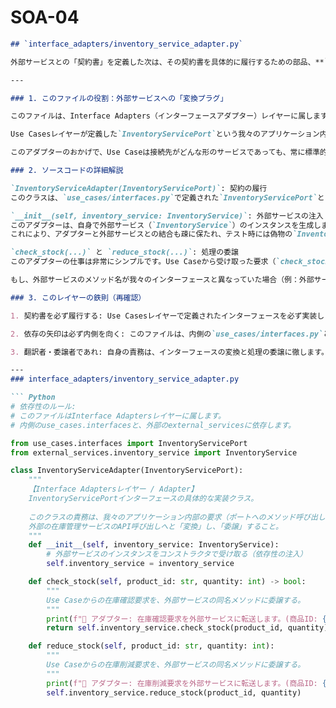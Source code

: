 # SOA-04

```markdown
## `interface_adapters/inventory_service_adapter.py`

外部サービスとの「契約書」を定義した次は、その契約書を具体的に履行するための部品、**`interface_adapters/inventory_service_adapter.py`**に進みます。

---

### 1. このファイルの役割：外部サービスへの「変換プラグ」

このファイルは、Interface Adapters（インターフェースアダプター）レイヤーに属します。その名の通り、まさに「アダプター」としての役割を担います。

Use Casesレイヤーが定義した`InventoryServicePort`という我々のアプリケーション内部の「コンセントの形」と、`external_services`が提供する`InventoryService`という外部の「特殊な形状のプラグ」を、うまく適合させるための変換プラグだと考えてください。

このアダプターのおかげで、Use Caseは接続先がどんな形のサービスであっても、常に標準的なコンセント（ポート）に接続するだけで済むのです。

### 2. ソースコードの詳細解説

`InventoryServiceAdapter(InventoryServicePort)`: 契約の履行
このクラスは、`use_cases/interfaces.py`で定義された`InventoryServicePort`という契約書に「署名」しています。これにより、このクラスが`check_stock`と`reduce_stock`というメソッドを必ず実装することが保証されます。

`__init__(self, inventory_service: InventoryService)`: 外部サービスの注入
このアダプターは、自身で外部サービス（`InventoryService`）のインスタンスを生成しません。代わりに、外部から**完成品である`InventoryService`のインスタンスを注入（DI）**されます。
これにより、アダプターと外部サービスとの結合も疎に保たれ、テスト時には偽物の`InventoryService`に差し替えることも可能になります。

`check_stock(...)` と `reduce_stock(...)`: 処理の委譲
このアダプターの仕事は非常にシンプルです。Use Caseから受け取った要求（`check_stock`の呼び出し）を、内部で保持している**本物の`inventory_service`オブジェクトに、そのまま横流し（委譲：Delegate）**しているだけです。

もし、外部サービスのメソッド名が我々のインターフェースと異なっていた場合（例：外部サービスが`decrease_stock`という名前だった場合）、このアダプターがその名前の違いを吸収し、翻訳する役割を担います。

### 3. このレイヤーの鉄則（再確認）

1. 契約書を必ず履行する: Use Casesレイヤーで定義されたインターフェースを必ず実装します。

2. 依存の矢印は必ず内側を向く: このファイルは、内側の`use_cases/interfaces.py`と、外部の`external_services/inventory_service.py`に依存します。しかし、自身の存在を内側のUse Caseに知らせることはありません。

3. 翻訳者・委譲者であれ: 自身の責務は、インターフェースの変換と処理の委譲に徹します。ここにビジネスロジックを書いてはいけません。

---
### interface_adapters/inventory_service_adapter.py

``` Python
# 依存性のルール:
# このファイルはInterface Adaptersレイヤーに属します。
# 内側のuse_cases.interfacesと、外部のexternal_servicesに依存します。

from use_cases.interfaces import InventoryServicePort
from external_services.inventory_service import InventoryService

class InventoryServiceAdapter(InventoryServicePort):
    """
    【Interface Adaptersレイヤー / Adapter】
    InventoryServicePortインターフェースの具体的な実装クラス。
    
    このクラスの責務は、我々のアプリケーション内部の要求（ポートへのメソッド呼び出し）を、
    外部の在庫管理サービスのAPI呼び出しへと「変換」し、「委譲」すること。
    """
    def __init__(self, inventory_service: InventoryService):
        # 外部サービスのインスタンスをコンストラクタで受け取る（依存性の注入）
        self.inventory_service = inventory_service

    def check_stock(self, product_id: str, quantity: int) -> bool:
        """
        Use Caseからの在庫確認要求を、外部サービスの同名メソッドに委譲する。
        """
        print(f"🔌 アダプター: 在庫確認要求を外部サービスに転送します。(商品ID: {product_id})")
        return self.inventory_service.check_stock(product_id, quantity)

    def reduce_stock(self, product_id: str, quantity: int):
        """
        Use Caseからの在庫削減要求を、外部サービスの同名メソッドに委譲する。
        """
        print(f"🔌 アダプター: 在庫削減要求を外部サービスに転送します。(商品ID: {product_id})")
        self.inventory_service.reduce_stock(product_id, quantity)
```

```